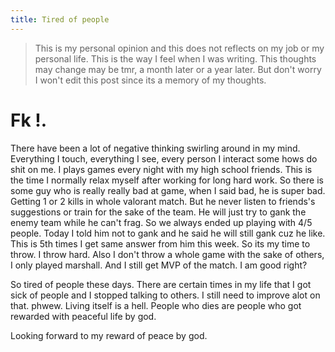 ```yaml
---
title: Tired of people
---
```


> This is my personal opinion and this does not reflects on my job or my personal life. This is the way I feel when I was writing. This thoughts may change may be tmr, a month later or a year later. But don't worry I won't edit this post since its a memory of my thoughts. 

# Fk !. 
There have been a lot of negative thinking swirling around in my mind. Everything I touch, everything I see, every person I interact some hows do shit on me. I plays games every night with my high school friends. This is the time I normally relax myself after working for long hard work. So there is some guy who is really really bad at game, when I said bad, he is super bad. Getting 1 or 2 kills in whole valorant match. But he never listen to friends's suggestions or train for the sake of the team. He will just try to gank the enemy team while he can't frag. So we always ended up playing with 4/5 people. Today I told him not to gank and he said he will still gank cuz he like. This is 5th times I get same answer from him this week. So its my time to throw. I throw hard. Also I don't throw a whole game with the sake of others, I only played marshall. And I still get MVP of the match. I am good right?

So tired of people these days. There are certain times in my life that I got sick of people and I stopped talking to others. I still need to improve alot on that. phwew. Living itself is a hell. People who dies are people who got rewarded with peaceful life by god. 

Looking forward to my reward of peace by god.
